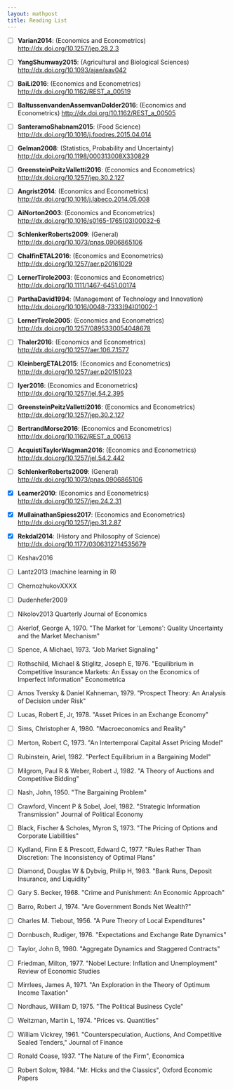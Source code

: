 ```yaml
---
layout: mathpost
title: Reading List
---
```


* [ ]   **Varian2014**: (Economics and Econometrics) http://dx.doi.org/10.1257/jep.28.2.3
* [ ]  **YangShumway2015**: (Agricultural and Biological Sciences) http://dx.doi.org/10.1093/ajae/aav042
* [ ]  **BaiLi2016**: (Economics and Econometrics) http://dx.doi.org/10.1162/REST_a_00519
* [ ]  **BaltussenvandenAssemvanDolder2016**: (Economics and Econometrics) http://dx.doi.org/10.1162/REST_a_00505
* [ ]  **SanteramoShabnam2015**: (Food Science) http://dx.doi.org/10.1016/j.foodres.2015.04.014
* [ ]  **Gelman2008**: (Statistics, Probability and Uncertainty) http://dx.doi.org/10.1198/000313008X330829
* [ ]  **GreensteinPeitzValletti2016**: (Economics and Econometrics) http://dx.doi.org/10.1257/jep.30.2.127
* [ ]  **Angrist2014**: (Economics and Econometrics) http://dx.doi.org/10.1016/j.labeco.2014.05.008
* [ ]  **AiNorton2003**: (Economics and Econometrics) http://dx.doi.org/10.1016/s0165-1765(03)00032-6
* [ ]  **SchlenkerRoberts2009**: (General) http://dx.doi.org/10.1073/pnas.0906865106
* [ ]  **ChalfinETAL2016**: (Economics and Econometrics) http://dx.doi.org/10.1257/aer.p20161029
* [ ]  **LernerTirole2003**: (Economics and Econometrics) http://dx.doi.org/10.1111/1467-6451.00174
* [ ]  **ParthaDavid1994**: (Management of Technology and Innovation) http://dx.doi.org/10.1016/0048-7333(94)01002-1
* [ ]  **LernerTirole2005**: (Economics and Econometrics) http://dx.doi.org/10.1257/0895330054048678
* [ ]  **Thaler2016**: (Economics and Econometrics) http://dx.doi.org/10.1257/aer.106.7.1577
* [ ]  **KleinbergETAL2015**: (Economics and Econometrics) http://dx.doi.org/10.1257/aer.p20151023
* [ ]  **Iyer2016**: (Economics and Econometrics) http://dx.doi.org/10.1257/jel.54.2.395
* [ ]  **GreensteinPeitzValletti2016**: (Economics and Econometrics) http://dx.doi.org/10.1257/jep.30.2.127
* [ ]  **BertrandMorse2016**: (Economics and Econometrics) http://dx.doi.org/10.1162/REST_a_00613
* [ ]  **AcquistiTaylorWagman2016**: (Economics and Econometrics) http://dx.doi.org/10.1257/jel.54.2.442
* [ ]  **SchlenkerRoberts2009**: (General) http://dx.doi.org/10.1073/pnas.0906865106
* [X] **Leamer2010**: (Economics and Econometrics) http://dx.doi.org/10.1257/jep.24.2.31
* [X] **MullainathanSpiess2017**: (Economics and Econometrics) http://dx.doi.org/10.1257/jep.31.2.87
* [X] **Rekdal2014**: (History and Philosophy of Science) http://dx.doi.org/10.1177/0306312714535679

* [ ]  Keshav2016
* [ ]  Lantz2013 (machine learning in R)
* [ ]  ChernozhukovXXXX
* [ ]  Dudenhefer2009
* [ ]  Nikolov2013 Quarterly Journal of Economics
* [ ]  Akerlof, George A, 1970. "The Market for 'Lemons': Quality Uncertainty and the Market Mechanism"
* [ ]  Spence, A Michael, 1973. "Job Market Signaling"
* [ ]  Rothschild, Michael & Stiglitz, Joseph E, 1976. "Equilibrium in Competitive Insurance Markets: An Essay on the Economics of Imperfect Information" Econometrica
* [ ]  Amos Tversky & Daniel Kahneman, 1979. "Prospect Theory: An Analysis of Decision under Risk"
* [ ]  Lucas, Robert E, Jr, 1978. "Asset Prices in an Exchange Economy"
* [ ]  Sims, Christopher A, 1980. "Macroeconomics and Reality"
* [ ]  Merton, Robert C, 1973. "An Intertemporal Capital Asset Pricing Model"
* [ ]  Rubinstein, Ariel, 1982. "Perfect Equilibrium in a Bargaining Model"
* [ ]  Milgrom, Paul R & Weber, Robert J, 1982. "A Theory of Auctions and Competitive Bidding"
* [ ]  Nash, John, 1950. "The Bargaining Problem"
* [ ]  Crawford, Vincent P & Sobel, Joel, 1982. "Strategic Information Transmission" Journal of Political Economy
* [ ]  Black, Fischer & Scholes, Myron S, 1973. "The Pricing of Options and Corporate Liabilities"
* [ ]  Kydland, Finn E & Prescott, Edward C, 1977. "Rules Rather Than Discretion: The Inconsistency of Optimal Plans"
* [ ]  Diamond, Douglas W & Dybvig, Philip H, 1983. "Bank Runs, Deposit Insurance, and Liquidity"
* [ ]  Gary S. Becker, 1968. "Crime and Punishment: An Economic Approach"
* [ ]  Barro, Robert J, 1974. "Are Government Bonds Net Wealth?"
* [ ]  Charles M. Tiebout, 1956. "A Pure Theory of Local Expenditures"
* [ ]  Dornbusch, Rudiger, 1976. "Expectations and Exchange Rate Dynamics"
* [ ]  Taylor, John B, 1980. "Aggregate Dynamics and Staggered Contracts"
* [ ]  Friedman, Milton, 1977. "Nobel Lecture: Inflation and Unemployment" Review of Economic Studies
* [ ]  Mirrlees, James A, 1971. "An Exploration in the Theory of Optimum Income Taxation"
* [ ]  Nordhaus, William D, 1975. "The Political Business Cycle"
* [ ]  Weitzman, Martin L, 1974. "Prices vs. Quantities"
* [ ]  William Vickrey, 1961. "Counterspeculation, Auctions, And Competitive Sealed Tenders," Journal of Finance
* [ ]  Ronald Coase, 1937. "The Nature of the Firm", Economica
* [ ]  Robert Solow, 1984. "Mr. Hicks and the Classics", Oxford Economic Papers
